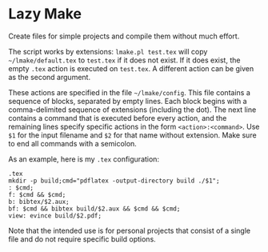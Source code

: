 # Lazy Make

Create files for simple projects and compile them without much effort.

The script works by extensions: `lmake.pl test.tex` will copy `~/lmake/default.tex` to `test.tex` if it does not exist.
If it does exist, the empty `.tex` action is executed on `test.tex`.
A different action can be given as the second argument.

These actions are specified in the file `~/lmake/config`.
This file contains a sequence of blocks, separated by empty lines.
Each block begins with a comma-delimited sequence of extensions (including the dot).
The next line contains a command that is executed before every action, and the remaining lines specify specific actions in the form `<action>:<command>`.
Use `$1` for the input filename and `$2` for that name without extension.
Make sure to end all commands with a semicolon.

As an example, here is my `.tex` configuration:
```
.tex
mkdir -p build;cmd="pdflatex -output-directory build ./$1";
: $cmd;
f: $cmd && $cmd;
b: bibtex/$2.aux;
bf: $cmd && bibtex build/$2.aux && $cmd && $cmd;
view: evince build/$2.pdf;
```

Note that the intended use is for personal projects that consist of a single file and do not require specific build options.
